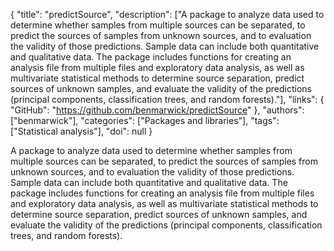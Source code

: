 {
  "title": "predictSource",
  "description": ["A package to analyze data used to determine whether samples from multiple sources can be separated, to predict the sources of samples from unknown sources, and to evaluation the validity of those predictions. Sample data can include both quantitative and qualitative data. The package includes functions for creating an analysis file from multiple files and exploratory data analysis, as well as multivariate statistical methods to determine source separation, predict sources of unknown samples, and evaluate the validity of the predictions (principal components, classification trees, and random forests)."],
  "links": {
    "GitHub": "https://github.com/benmarwick/predictSource"
  },
  "authors": ["benmarwick"],
  "categories": ["Packages and libraries"],
  "tags": ["Statistical analysis"],
  "doi": null
}

<!-- Generated by csv2md.R – do not edit by hand -->

A package to analyze data used to determine whether samples from multiple sources can be separated, to predict the sources of samples from unknown sources, and to evaluation the validity of those predictions. Sample data can include both quantitative and qualitative data. The package includes functions for creating an analysis file from multiple files and exploratory data analysis, as well as multivariate statistical methods to determine source separation, predict sources of unknown samples, and evaluate the validity of the predictions (principal components, classification trees, and random forests).